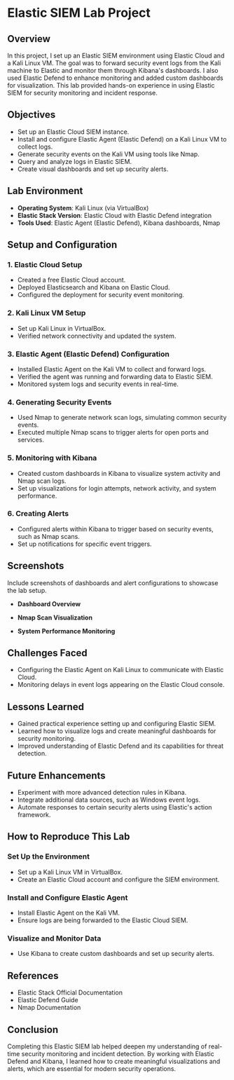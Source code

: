 # Elastic SIEM Lab Project

## Overview
In this project, I set up an Elastic SIEM environment using Elastic Cloud and a Kali Linux VM. The goal was to forward security event logs from the Kali machine to Elastic and monitor them through Kibana's dashboards. I also used Elastic Defend to enhance monitoring and added custom dashboards for visualization. This lab provided hands-on experience in using Elastic SIEM for security monitoring and incident response.

## Objectives
- Set up an Elastic Cloud SIEM instance.
- Install and configure Elastic Agent (Elastic Defend) on a Kali Linux VM to collect logs.
- Generate security events on the Kali VM using tools like Nmap.
- Query and analyze logs in Elastic SIEM.
- Create visual dashboards and set up security alerts.

## Lab Environment
- **Operating System**: Kali Linux (via VirtualBox)
- **Elastic Stack Version**: Elastic Cloud with Elastic Defend integration
- **Tools Used**: Elastic Agent (Elastic Defend), Kibana dashboards, Nmap

## Setup and Configuration

### 1. Elastic Cloud Setup
- Created a free Elastic Cloud account.
- Deployed Elasticsearch and Kibana on Elastic Cloud.
- Configured the deployment for security event monitoring.

### 2. Kali Linux VM Setup
- Set up Kali Linux in VirtualBox.
- Verified network connectivity and updated the system.

### 3. Elastic Agent (Elastic Defend) Configuration
- Installed Elastic Agent on the Kali VM to collect and forward logs.
- Verified the agent was running and forwarding data to Elastic SIEM.
- Monitored system logs and security events in real-time.

### 4. Generating Security Events
- Used Nmap to generate network scan logs, simulating common security events.
- Executed multiple Nmap scans to trigger alerts for open ports and services.

### 5. Monitoring with Kibana
- Created custom dashboards in Kibana to visualize system activity and Nmap scan logs.
- Set up visualizations for login attempts, network activity, and system performance.

### 6. Creating Alerts
- Configured alerts within Kibana to trigger based on security events, such as Nmap scans.
- Set up notifications for specific event triggers.

## Screenshots
Include screenshots of dashboards and alert configurations to showcase the lab setup.

- **Dashboard Overview**

- **Nmap Scan Visualization**

- **System Performance Monitoring**


## Challenges Faced
- Configuring the Elastic Agent on Kali Linux to communicate with Elastic Cloud.
- Monitoring delays in event logs appearing on the Elastic Cloud console.

## Lessons Learned
- Gained practical experience setting up and configuring Elastic SIEM.
- Learned how to visualize logs and create meaningful dashboards for security monitoring.
- Improved understanding of Elastic Defend and its capabilities for threat detection.

## Future Enhancements
- Experiment with more advanced detection rules in Kibana.
- Integrate additional data sources, such as Windows event logs.
- Automate responses to certain security alerts using Elastic's action framework.

## How to Reproduce This Lab

### Set Up the Environment
- Set up a Kali Linux VM in VirtualBox.
- Create an Elastic Cloud account and configure the SIEM environment.

### Install and Configure Elastic Agent
- Install Elastic Agent on the Kali VM.
- Ensure logs are being forwarded to the Elastic Cloud SIEM.

### Visualize and Monitor Data
- Use Kibana to create custom dashboards and set up security alerts.

## References
- Elastic Stack Official Documentation
- Elastic Defend Guide
- Nmap Documentation

## Conclusion
Completing this Elastic SIEM lab helped deepen my understanding of real-time security monitoring and incident detection. By working with Elastic Defend and Kibana, I learned how to create meaningful visualizations and alerts, which are essential for modern security operations.
